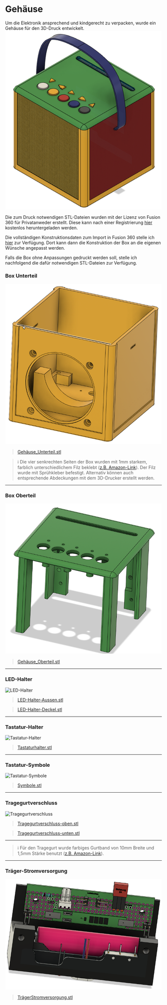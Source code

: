 # Gehäuse
Um die Elektronik ansprechend und kindgerecht zu verpacken, wurde ein Gehäuse für den 3D-Druck entwickelt.
![JoliBox](images/Jolibox-Gesamt.png)

Die zum Druck notwendigen STL-Dateien wurden mit der Lizenz von Fusion 360 für Privatanweder erstellt. Diese kann nach einer Registrierung [hier](https://www.autodesk.de/products/fusion-360/personal-form) kostenlos heruntergeladen werden.

Die vollständigen Konstruktionsdaten zum Import in Fusion 360 stelle ich [hier](Gehäuse/ESPuino-Jolibox.f3z) zur Verfügung. Dort kann dann die Konstruktion der Box an die eigenen Wünsche angepasst werden.

Falls die Box ohne Anpassungen gedruckt werden soll, stelle ich nachfolgend die dafür notwendigen STL-Dateien zur Verfügung.

### Box Unterteil
![Box-Unterteil](Gehäuse/Gehäuse_Unterteil.png)
>[Gehäuse_Unterteil.stl](Gehäuse/Gehäuse_Unterteilteil.stl)

> :information_source: Die vier senkrechten Seiten der Box wurden mit 1mm starkem, farblich unterschiedlichem Filz beklebt ([z.B. Amazon-Link](https://www.amazon.de/gp/product/B01MDNM6D7/ref=ppx_yo_dt_b_search_asin_title?ie=UTF8&psc=1)). Der Filz wurde mit Sprühkleber befestigt. 
> Alternativ können auch entsprechende Abdeckungen mit dem 3D-Drucker erstellt werden. 
 
 ---
### Box Oberteil
![Box-Oberteil](Gehäuse/Gehäuse_Oberteil.png)
>[Gehäuse_Oberteil.stl](Gehäuse/Gehäuse_Unterteilteil.stl)

---
### LED-Halter
![LED-Halter](Gehäuse/LED-Halter.png)
>[LED-Halter-Aussen.stl](Gehäuse/LED-Halter-Aussen.stl)

>[LED-Halter-Deckel.stl](Gehäuse/LED-Halter-Deckel.stl)

---
### Tastatur-Halter
![Tastatur-Halter](Gehäuse/Tastaturhalter.png)
>[Tastaturhalter.stl](Gehäuse/Tastaturhalter.stl)

---
### Tastatur-Symbole
![Tastatur-Symbole](Gehäuse/Symbole.png)
>[Symbole.stl](Gehäuse/Symbole.stl)

---
### Tragegurtverschluss
![Tragegurtverschluss](Gehäuse/Tragegurtverschluss.png)
>[Tragegurtverschluss-oben.stl](Gehäuse/Tragegurtverschuss-oben.stl)

>[Tragegurtverschluss-unten.stl](Gehäuse/Tragegurtverschluss-unten.stl)

---
> :information_source: Für den Tragegurt wurde farbiges Gurtband von 10mm Breite und 1,5mm Stärke benutzt ([z.B. Amazon-Link](https://www.amazon.de/gp/product/B0BNJCMKBM/ref=ppx_yo_dt_b_search_asin_title?ie=UTF8&psc=1)).

---
### Träger-Stromversorgung
![Träger-Stromversorgung](Gehäuse/TrägerStromversorgung.png)
>[TrägerStromversorgung.stl](Gehäuse/TrägerStromversorgung.stl)



